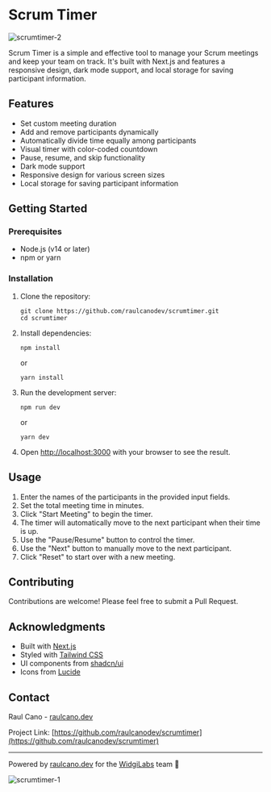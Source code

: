 # Scrum Timer

![scrumtimer-2](https://github.com/user-attachments/assets/8306c334-892a-47fb-a6cb-0bedc704b5b2)

Scrum Timer is a simple and effective tool to manage your Scrum meetings and keep your team on track. It's built with Next.js and features a responsive design, dark mode support, and local storage for saving participant information.

## Features

- Set custom meeting duration
- Add and remove participants dynamically
- Automatically divide time equally among participants
- Visual timer with color-coded countdown
- Pause, resume, and skip functionality
- Dark mode support
- Responsive design for various screen sizes
- Local storage for saving participant information

## Getting Started

### Prerequisites

- Node.js (v14 or later)
- npm or yarn

### Installation

1. Clone the repository:
   ```
   git clone https://github.com/raulcanodev/scrumtimer.git
   cd scrumtimer
   ```

2. Install dependencies:
   ```
   npm install
   ```
   or
   ```
   yarn install
   ```

3. Run the development server:
   ```
   npm run dev
   ```
   or
   ```
   yarn dev
   ```

4. Open [http://localhost:3000](http://localhost:3000) with your browser to see the result.

## Usage

1. Enter the names of the participants in the provided input fields.
2. Set the total meeting time in minutes.
3. Click "Start Meeting" to begin the timer.
4. The timer will automatically move to the next participant when their time is up.
5. Use the "Pause/Resume" button to control the timer.
6. Use the "Next" button to manually move to the next participant.
7. Click "Reset" to start over with a new meeting.

## Contributing

Contributions are welcome! Please feel free to submit a Pull Request.

## Acknowledgments

- Built with [Next.js](https://nextjs.org/)
- Styled with [Tailwind CSS](https://tailwindcss.com/)
- UI components from [shadcn/ui](https://ui.shadcn.com/)
- Icons from [Lucide](https://lucide.dev/)

## Contact

Raul Cano - [raulcano.dev](https://raulcano.dev)

Project Link: [https://github.com/raulcanodev/scrumtimer](https://github.com/raulcanodev/scrumtimer)

---

Powered by [raulcano.dev](https://raulcano.dev) for the [WidgiLabs](https://widgilabs.com) team 🎉


![scrumtimer-1](https://github.com/user-attachments/assets/1cdd3ea0-3fca-4ce1-b607-bde72a6d4da4)

